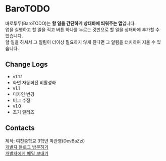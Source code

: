BaroTODO
========
바로투두(BaroTODO)는 **할 일을 간단하게 상태바에 띄워주는 앱**입니다.<br>
앱을 실행하고 할 일을 적고 버튼 하나를 누르는 것만으로 할 일을 상태바에 추가할 수 있습니다.<br>
할 일을 하셔서 그 알림이 더이상 필요하지 않게 된다면 그 알림을 터치하여 지울 수 있습니다.

Change Logs
--------
- v1.1.1
 - 화면 자동회전 비활성화
- v1.1
 - 디자인 변경
 - 버그 수정
- v1.0
 - 초기 릴리즈

Contacts
--------
제작: 여천중학교 3학년 박관영(DevBaZzi)<br>
[개발자 블로그 방문하기][1]<br>
[개발자에게 메일 보내기][2]

[1]: http://blog.naver.com/devbazzi
[2]: mailto:devbazzi@gmail.com
